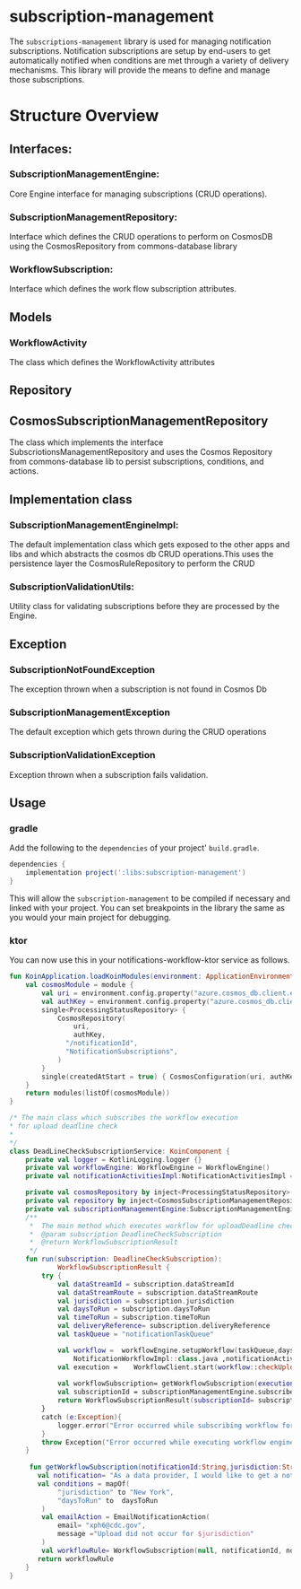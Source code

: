 # subscription-management
The `subscriptions-management` library is used for managing notification subscriptions.  Notification subscriptions are setup by end-users to get automatically notified when conditions are met through a variety of delivery mechanisms.  This library will provide the means to define and manage those subscriptions.

# Structure Overview  

## Interfaces:

### SubscriptionManagementEngine: 
Core Engine interface for managing subscriptions (CRUD operations).
### SubscriptionManagementRepository: 
Interface which defines the CRUD operations to perform on CosmosDB using the CosmosRepository from commons-database library
### WorkflowSubscription: 
Interface which defines the work flow subscription attributes.

## Models

### WorkflowActivity
The class which defines the WorkflowActivity attributes

## Repository

## CosmosSubscriptionManagementRepository
The class which implements the interface SubscriotionsManagementRepository and uses the Cosmos Repository from commons-database lib
to persist subscriptions, conditions, and actions.

## Implementation class

### SubscriptionManagementEngineImpl: 
The default implementation class which gets exposed to the other apps and libs and which abstracts the
cosmos db CRUD operations.This uses the persistence layer the CosmosRuleRepository to perform the CRUD

### SubscriptionValidationUtils: 
Utility class for validating subscriptions before they are processed by the Engine.

## Exception

### SubscriptionNotFoundException
The exception thrown when a subscription is not found in Cosmos Db
### SubscriptionManagementException
The default exception which gets thrown during the CRUD operations

### SubscriptionValidationException
Exception thrown when a subscription fails validation.
## Usage

### gradle
Add the following to the `dependencies` of your project' `build.gradle`.
```groovy
dependencies {
    implementation project(':libs:subscription-management')
}
```
This will allow the `subscription-management` to be compiled if necessary and linked with your project.  You can set breakpoints in the library the same as you would your main project for debugging.

### ktor
You can now use this in your notifications-workflow-ktor service as follows.

```kotlin
fun KoinApplication.loadKoinModules(environment: ApplicationEnvironment): KoinApplication {
    val cosmosModule = module {
        val uri = environment.config.property("azure.cosmos_db.client.endpoint").getString()
        val authKey = environment.config.property("azure.cosmos_db.client.key").getString()
        single<ProcessingStatusRepository> {
            CosmosRepository(
                uri,
                authKey,
              "/notificationId",
              "NotificationSubscriptions",
            )
        } 
        single(createdAtStart = true) { CosmosConfiguration(uri, authKey) }
    }
    return modules(listOf(cosmosModule))
}

/* The main class which subscribes the workflow execution
* for upload deadline check
* 
*/
class DeadLineCheckSubscriptionService: KoinComponent {
    private val logger = KotlinLogging.logger {}
    private val workflowEngine: WorkflowEngine = WorkflowEngine()
    private val notificationActivitiesImpl:NotificationActivitiesImpl = NotificationActivitiesImpl()

    private val cosmosRepository by inject<ProcessingStatusRepository>()
    private val repository by inject<CosmosSubscriptionManagementRepository>(){ parametersOf(cosmosRepository,logger) }
    private val subscriptionManagementEngine:SubscriptionManagementEngine by inject { parametersOf(repository) }
    /**
     *  The main method which executes workflow for uploadDeadline check
     *  @param subscription DeadlineCheckSubscription
     *  @return WorkflowSubscriptionResult
     */
    fun run(subscription: DeadlineCheckSubscription):
            WorkflowSubscriptionResult {
        try {
            val dataStreamId = subscription.dataStreamId
            val dataStreamRoute = subscription.dataStreamRoute
            val jurisdiction = subscription.jurisdiction
            val daysToRun = subscription.daysToRun
            val timeToRun = subscription.timeToRun
            val deliveryReference= subscription.deliveryReference
            val taskQueue = "notificationTaskQueue"

            val workflow =  workflowEngine.setupWorkflow(taskQueue,daysToRun,timeToRun,
                NotificationWorkflowImpl::class.java ,notificationActivitiesImpl, NotificationWorkflow::class.java)
            val execution =    WorkflowClient.start(workflow::checkUploadAndNotify, jurisdiction, dataStreamId, dataStreamRoute, daysToRun, timeToRun, deliveryReference)
            
            val workflowSubscription= getWorkflowSubscription(execution.workflowId, jurisdiction, daysToRun)
            val subscriptionId = subscriptionManagementEngine.subscribe(workflowSubscription)
            return WorkflowSubscriptionResult(subscriptionId= subscriptionId, message="Successfully subscribed to the rule", deliveryReference=deliveryReference)
        }
        catch (e:Exception){
            logger.error("Error occurred while subscribing workflow for upload deadline: ${e.message}")
        }
        throw Exception("Error occurred while executing workflow engine to subscribe for upload deadline")
    }
    
     fun getWorkflowSubscription(notificationId:String,jurisdiction:String, daysToRun:List<String>):WorkflowSubscription{
       val notification= "As a data provider, I would like to get a notification if an upload for my jurisdiction has not occurred by 12pm"
       val conditions = mapOf(
            "jurisdiction" to "New York",
            "daysToRun" to  daysToRun
        )
        val emailAction = EmailNotificationAction(
            email= "xph6@cdc.gov",
            message ="Upload did not occur for $jurisdiction"
        )
        val workflowRule= WorkflowSubscription(null, notificationId, notification, conditions,"ACTIVE", listOf<WorkflowActivity>(emailAction))
       return workflowRule
    }
}
```
